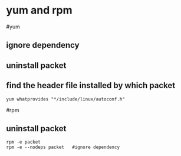yum and rpm
==================================
#yum
## ignore dependency

## uninstall packet

## find the header file installed by which packet
```
yum whatprovides "*/include/linux/autoconf.h"
```

#rpm 
## uninstall packet
```
rpm -e packet
rpm -e --nodeps packet   #ignore dependency
```

